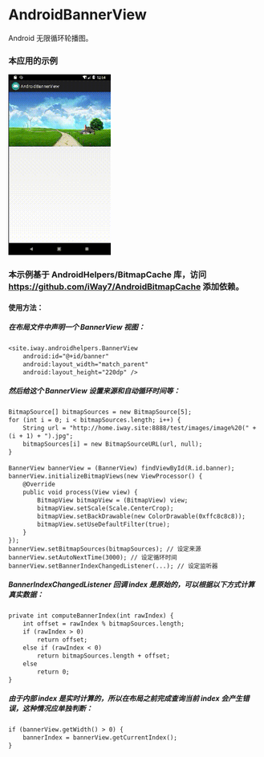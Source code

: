 # AndroidBannerView
Android 无限循环轮播图。

### 本应用的示例

![image](https://github.com/iWay7/AndroidBannerView/blob/master/sample.gif)   

### 本示例基于 AndroidHelpers/BitmapCache 库，访问 https://github.com/iWay7/AndroidBitmapCache 添加依赖。

#### 使用方法：
##### 在布局文件中声明一个 BannerView 视图：
```
<site.iway.androidhelpers.BannerView
    android:id="@+id/banner"
    android:layout_width="match_parent"
    android:layout_height="220dp" />
```

##### 然后给这个 BannerView 设置来源和自动循环时间等：
```
BitmapSource[] bitmapSources = new BitmapSource[5];
for (int i = 0; i < bitmapSources.length; i++) {
    String url = "http://home.iway.site:8888/test/images/image%20(" + (i + 1) + ").jpg";
    bitmapSources[i] = new BitmapSourceURL(url, null);
}

BannerView bannerView = (BannerView) findViewById(R.id.banner);
bannerView.initializeBitmapViews(new ViewProcessor() {
    @Override
    public void process(View view) {
        BitmapView bitmapView = (BitmapView) view;
        bitmapView.setScale(Scale.CenterCrop);
        bitmapView.setBackDrawable(new ColorDrawable(0xffc8c8c8));
        bitmapView.setUseDefaultFilter(true);
    }
});
bannerView.setBitmapSources(bitmapSources); // 设定来源
bannerView.setAutoNextTime(3000); // 设定循环时间
bannerView.setBannerIndexChangedListener(...); // 设定监听器
```

##### BannerIndexChangedListener 回调 index 是原始的，可以根据以下方式计算真实数据：
```
private int computeBannerIndex(int rawIndex) {
    int offset = rawIndex % bitmapSources.length;
    if (rawIndex > 0)
        return offset;
    else if (rawIndex < 0)
        return bitmapSources.length + offset;
    else
        return 0;
}
```

##### 由于内部 index 是实时计算的，所以在布局之前完成查询当前 index 会产生错误，这种情况应单独判断：
```
if (bannerView.getWidth() > 0) {
    bannerIndex = bannerView.getCurrentIndex();
}
```